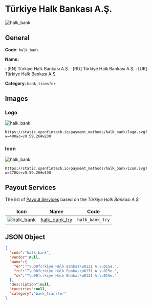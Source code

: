 
# Türkiye Halk Bankası A.Ş. 
![halk_bank](https://static.openfintech.io/payment_methods/halk_bank/logo.svg?w=400&c=v0.59.26#w200)  

## General 
**Code:** `halk_bank` 
 
**Name:** 
 
:	[EN] Türkiye Halk Bankası A.Ş. 
:	[RU] Türkiye Halk Bankası A.Ş. 
:	[UK] Türkiye Halk Bankası A.Ş. 
 
**Category:** `bank_transfer` 
 

## Images 

### Logo 
![halk_bank](https://static.openfintech.io/payment_methods/halk_bank/logo.svg?w=400&c=v0.59.26#w200)  

```
https://static.openfintech.io/payment_methods/halk_bank/logo.svg?w=400&c=v0.59.26#w200
```  

### Icon 
![halk_bank](https://static.openfintech.io/payment_methods/halk_bank/icon.svg?w=278&c=v0.59.26#w100)  

```
https://static.openfintech.io/payment_methods/halk_bank/icon.svg?w=278&c=v0.59.26#w100
```  

## Payout Services 
 
The list of [Payout Services](/payout-services/) based on the _Türkiye Halk Bankası A.Ş._ 

|Icon|Name|Code| 
|:---:|:---:|:---:| 
|![halk_bank](https://static.openfintech.io/payout_methods/halk_bank/icon.png?w=278&c=v0.59.26#w40) |[halk_bank_try](/payout-services/halk_bank_try/)|`halk_bank_try`| 
 

## JSON Object 

```json
{
  "code":"halk_bank",
  "vendor":null,
  "name":{
    "en":"T\u00fcrkiye Halk Bankas\u0131 A.\u015e.",
    "ru":"T\u00fcrkiye Halk Bankas\u0131 A.\u015e.",
    "uk":"T\u00fcrkiye Halk Bankas\u0131 A.\u015e."
  },
  "description":null,
  "countries":null,
  "category":"bank_transfer"
}
```  
